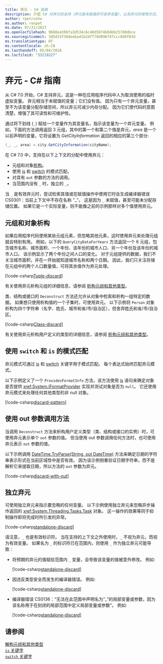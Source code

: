 ```yaml
---
title: 弃元 - C# 指南
description: 介绍 C# 对弃元的支持（弃元是未赋值的可丢弃变量），以及弃元的使用方式。
author: rpetrusha
ms.author: ronpet
ms.date: 07/21/2017
ms.openlocfilehash: 9688ea596fa3d534c6c48d5874b04bb257d0dbce
ms.sourcegitcommit: 3d5d33f384eeba41b2dff79d096f47ccc8d8f03d
ms.translationtype: HT
ms.contentlocale: zh-CN
ms.lasthandoff: 05/04/2018
ms.locfileid: "33219227"
---
```

# <a name="discards---c-guide"></a>弃元 - C# 指南

从 C# 7.0 开始，C# 支持弃元，这是一种在应用程序代码中人为取消使用的临时虚拟变量。 弃元相当于未赋值的变量；它们没有值。 因为只有一个弃元变量，甚至不为该变量分配存储空间，所以弃元可减少内存分配。 因为它们使代码的意图清楚，增强了其可读性和可维护性。

通过将下划线 (`_`) 赋给一个变量作为其变量名，指示该变量为一个弃元变量。 例如，下面的方法调用返回 3 元组，其中的第一个和第二个值是弃元，*area* 是一个以前声明的变量，它将设置为 *GetCityInformation* 返回的相应的第三个部分:

```csharp
(_, _, area) = city.GetCityInformation(cityName);
```

在 C# 7.0 中，支持在以下上下文的分配中使用弃元：

- 元组和对象[析构](deconstruct.md)。
- 使用 [is](language-reference/keywords/is.md) 和 [switch](language-reference/keywords/switch.md) 的模式匹配。
- 对具有 `out` 参数的方法的调用。
- 当范围内没有 `_` 时，独立的 `_`。

当 `_` 是有效弃元时，尝试检索其值或在赋值操作中使用它时会生成编译器错误 CS0301：当前上下文中不存在名称 "\_"。 这是因为 `_` 未赋值，甚至可能未分配存储位置。 如果它是一个实际变量，则不能像之前的示例那样对多个值使用弃元。

## <a name="tuple-and-object-deconstruction"></a>元组和对象析构

如果应用程序代码使用某些元组元素，但忽略其他元素，这时使用弃元来处理元组就会特别有用。 例如，以下的 `QueryCityDataForYears` 方法返回一个 6 元组，包含城市名称、城市面积、一个年份、该年份的城市人口、另一个年份及该年份的城市人口。 该示例显示了两个年份之间人口的变化。 对于元组提供的数据，我们不关注城市面积，并在一开始就知道城市名称和两个日期。 因此，我们只关注存储在元组中的两个人口数量值，可将其余值作为弃元处理。  

[!code-csharp[Tuple-discard](../../samples/snippets/csharp/programming-guide/deconstructing-tuples/discard-tuple1.cs)]

有关使用弃元析构元组的详细信息，请参阅 [析构元组和其他类型](deconstruct.md#deconstructing-tuple-elements-with-discards)。

类、结构或接口的 `Deconstruct` 方法还允许从对象中检索和析构一组特定的数据。 如果想只使用析构值的一个子集时，可使用弃元。 以下示例将 `Person` 对象析构为四个字符串（名字、姓氏、城市和省/市/自治区），但舍弃姓氏和省/市/自治区。

[!code-csharp[Class-discard](../../samples/snippets/csharp/programming-guide/deconstructing-tuples/class-discard1.cs)]

有关使用弃元析构用户定义的类型的详细信息，请参阅 [析构元组和其他类型](deconstruct.md#deconstructing-a-user-defined-type-with-discards)。

## <a name="pattern-matching-with-switch-and-is"></a>使用 `switch` 和 `is` 的模式匹配

弃元模式可通过 [is](language-reference/keywords/is.md) 和 [switch](language-reference/keywords/switch.md) 关键字用于模式匹配。 每个表达式始终匹配弃元模式。

以下示例定义了一个 `ProvidesFormatInfo` 方法，该方法使用 [is](language-reference/keywords/is.md) 语句来确定对象是否提供 <xref:System.IFormatProvider> 实现并测试对象是否为 `null`。 它还使用弃元模式来处理任何其他类型的非 null 对象。

[!code-csharp[discard-pattern](../../samples/snippets/csharp/programming-guide/discards/discard-pattern2.cs)]

## <a name="calls-to-methods-with-out-parameters"></a>使用 out 参数调用方法

当调用 `Deconstruct` 方法来析构用户定义类型（类、结构或接口的实例）时，可使用弃元表示单个 `out` 参数的值。 但当使用 out 参数调用任何方法时，也可使用弃元表示 `out` 参数的值。 

以下示例调用 [DateTime.TryParse(String, out DateTime)](<xref:System.DateTime.TryParse(System.String,System.DateTime@)>) 方法来确定日期的字符串表示形式在当前区域性中是否有效。 因为该示例侧重验证日期字符串，而不是解析它来提取日期，所以方法的 `out` 参数为弃元。

[!code-csharp[discard-with-out](../../samples/snippets/csharp/programming-guide/discards/discard-out1.cs)]

## <a name="a-standalone-discard"></a>独立弃元

可使用独立弃元来指示要忽略的任何变量。 以下示例使用独立弃元来忽略异步操作返回的 <xref:System.Threading.Tasks.Task> 对象。 这一操作的效果等同于抑制操作即将完成时所引发的异常。

[!code-csharp[standalone-discard](../../samples/snippets/csharp/programming-guide/discards/standalone-discard1.cs)]

请注意，`_` 也是有效标识符。 当在支持的上下文之外使用时，`_` 不视为弃元，而视为有效变量。 如果名为 `_` 的标识符已在范围内，则使用 `_` 作为独立弃元可能导致：

- 将预期的弃元的值赋给范围内 `_` 变量，会导致该变量的值被意外修改。 例如:

   [!code-csharp[standalone-discard](../../samples/snippets/csharp/programming-guide/discards/standalone-discard2.cs#1)]
 
- 因违反类型安全而发生的编译器错误。 例如:

   [!code-csharp[standalone-discard](../../samples/snippets/csharp/programming-guide/discards/standalone-discard2.cs#2)]
 
- 编译器错误 CS0136：“无法在此范围中声明名为“_”的局部变量或参数，因为该名称用于在封闭的局部范围中定义局部变量或参数”。 例如:

   [!code-csharp[standalone-discard](../../samples/snippets/csharp/programming-guide/discards/standalone-discard2.cs#3)]

## <a name="see-also"></a>请参阅
[解构元组和其他类型](deconstruct.md)   
[`is` 关键字](language-reference/keywords/is.md)   
[`switch` 关键字](language-reference/keywords/switch.md)   
